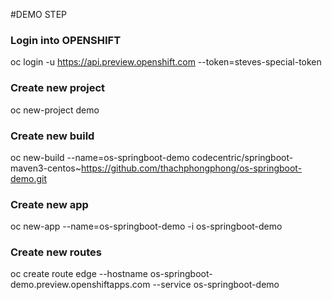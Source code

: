#DEMO STEP

### Login into OPENSHIFT

oc login -u https://api.preview.openshift.com --token=steves-special-token

### Create new project

oc new-project demo

### Create new build

oc new-build --name=os-springboot-demo codecentric/springboot-maven3-centos~https://github.com/thachphongphong/os-springboot-demo.git

### Create new app

oc new-app --name=os-springboot-demo -i os-springboot-demo

### Create new routes
oc create route edge --hostname os-springboot-demo.preview.openshiftapps.com --service os-springboot-demo